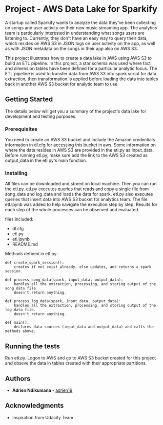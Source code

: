 # Project - AWS Data Lake for Sparkify

A startup called Sparkify wants to analyze the data they've been collecting on songs and user activity on their new music streaming app. The analytics team is particularly interested in understanding what songs users are listening to. Currently, they don't have an easy way to query their data, which resides on AWS S3 in JSON logs on user activity on the app, as well as with JSON metadata on the songs in their app also on AWS S3.

This project illustrates how to create a data lake in AWS using AWS S3 to build an ETL pipeline. In this project, a star schema was used where fact and dimension tables have been defined for a particular analytic focus. The ETL pipeline is used to transfer data from AWS S3 into spark script for data extraction, then transformation is applied before loading the data into tables back in another AWS S3 bucket for analytic team to use.


## Getting Started

The details below will get you a summary of the project's data lake for development and testing purposes.

### Prerequisites

You need to create an AWS S3 bucket and include the Amazon credentials information in dl.cfg for accessing this bucket in aws. Some information on where the data resides in AWS S3 are provided in the etl.py as input_data. Before running etl.py, make sure add the link to the AWS S3 created as output_data in the etl.py's main function.


### Installing

All files can be downloaded and stored on local machine. Then you can run the etl.py. etl.py executes queries that reads and copy a single file from song_data and log_data and loads the data for spark. etl.py also executes queries that insert data into AWS S3 bucket for analytics team. The file etl.ipynb was added to help navigate the execution step by step. Results for each step of the whole processes can be observed and evaluated.

files included:
* dl.cfg
* etl.py
* etl.ipynb
* README.md

Methods defined in etl.py:

```
def create_spark_session():
    creates if not exist already, else updates, and returns a spark session.

def process_song_data(spark, input_data, output_data):
    handles all the extraction, processing, and storing output of the song data file.
    doesn't return anything.

def process_log_data(spark, input_data, output_data):
    handles all the extraction, processing, and storing output of the log data file.
    doesn't return anything.

def main():
    declares data sources (input_data and output_data) and calls the methods above.
```

## Running the tests

Run etl.py. Logon to AWS and go to AWS S3 bucket created for this project and obseve the data in tables created with their appropriate partitions.


## Authors

* **Adrien Ndikumana** - [adrien19](https://github.com/adrien19)


## Acknowledgments

* Inspiration from Udacity Team
